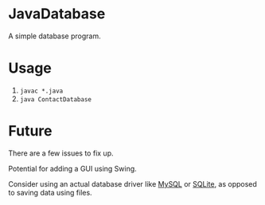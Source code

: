 # JavaDatabase
A simple database program.

Usage
=
1. `javac *.java`
2. `java ContactDatabase` 

Future
=
There are a few issues to fix up.

Potential for adding a GUI using Swing.

Consider using an actual database driver like [MySQL](https://www.mysql.com/) or [SQLite](https://www.sqlite.org/index.html), as opposed to saving data using files. 
